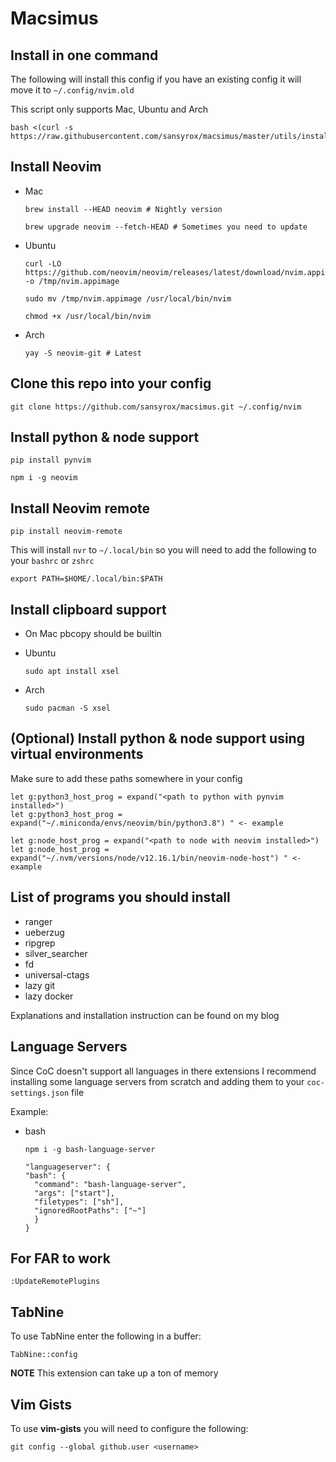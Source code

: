 # Macsimus

## Install in one command

The following will install this config if you have an existing config it will move it to `~/.config/nvim.old`

This script only supports Mac, Ubuntu and Arch

```
bash <(curl -s https://raw.githubusercontent.com/sansyrox/macsimus/master/utils/install.sh)
```

## Install Neovim

- Mac

  ```
  brew install --HEAD neovim # Nightly version

  brew upgrade neovim --fetch-HEAD # Sometimes you need to update
  ```

- Ubuntu

  ```
  curl -LO https://github.com/neovim/neovim/releases/latest/download/nvim.appimage -o /tmp/nvim.appimage

  sudo mv /tmp/nvim.appimage /usr/local/bin/nvim

  chmod +x /usr/local/bin/nvim
  ```

- Arch

  ```
  yay -S neovim-git # Latest
  ```

## Clone this repo into your config

```
git clone https://github.com/sansyrox/macsimus.git ~/.config/nvim
```

## Install python & node support

```
pip install pynvim
```

```
npm i -g neovim
```

## Install Neovim remote

```
pip install neovim-remote
```

This will install `nvr` to `~/.local/bin` so you will need to add the following to your `bashrc` or `zshrc`

```
export PATH=$HOME/.local/bin:$PATH
```

## Install clipboard support

- On Mac pbcopy should be builtin

- Ubuntu

  ```
  sudo apt install xsel
  ```

- Arch

  ```
  sudo pacman -S xsel
  ```

## (Optional) Install python & node support using virtual environments

Make sure to add these paths somewhere in your config

```
let g:python3_host_prog = expand("<path to python with pynvim installed>")
let g:python3_host_prog = expand("~/.miniconda/envs/neovim/bin/python3.8") " <- example

let g:node_host_prog = expand("<path to node with neovim installed>")
let g:node_host_prog = expand("~/.nvm/versions/node/v12.16.1/bin/neovim-node-host") " <- example
```

## List of programs you should install

- ranger
- ueberzug
- ripgrep
- silver_searcher
- fd
- universal-ctags
- lazy git
- lazy docker

Explanations and installation instruction can be found on my blog

## Language Servers

Since CoC doesn't support all languages in there extensions
I recommend installing some language servers from scratch
and adding them to your `coc-settings.json` file

Example:

- bash

  `npm i -g bash-language-server`

  ```
  "languageserver": {
  "bash": {
    "command": "bash-language-server",
    "args": ["start"],
    "filetypes": ["sh"],
    "ignoredRootPaths": ["~"]
    }
  }
  ```

## For FAR to work

```
:UpdateRemotePlugins
```

## TabNine

To use TabNine enter the following in a buffer:

```
TabNine::config
```

**NOTE** This extension can take up a ton of memory

## Vim Gists

To use **vim-gists** you will need to configure the following:

```
git config --global github.user <username>
```


